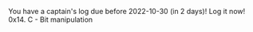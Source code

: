 
You have a captain's log due before 2022-10-30 (in 2 days)! Log it now!
0x14. C - Bit manipulation
